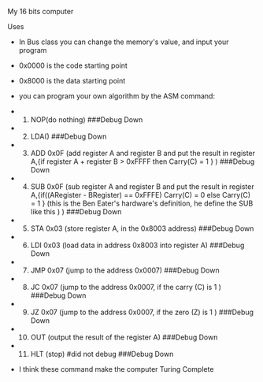 My 16 bits computer

Uses
* In Bus class you can change the memory's value, and input your program
* 0x0000 is the code starting point
* 0x8000 is the data starting point
* you can program your own algorithm by the ASM command:

* 1. NOP(do nothing) ###Debug Down
* 2. LDA()  ###Debug Down
* 3. ADD 0x0F (add register A and register B and put the result in register A,{if register A + register B > 0xFFFF then Carry(C) = 1 } )  ###Debug Down
* 4. SUB 0x0F (sub register A and register B and put the result in register A,{if((ARegister - BRegister) == 0xFFFE) Carry(C) = 0 else Carry(C) = 1 } (this is the Ben Eater's hardware's definition, he define the SUB like this ) )  ###Debug Down
* 5. STA 0x03 (store register A, in the 0x8003 address)  ###Debug Down
* 6. LDI 0x03 (load data in address 0x8003 into register A)  ###Debug Down
* 7. JMP 0x07 (jump to the address 0x0007)  ###Debug Down
* 8. JC  0x07 (jump to the address 0x0007, if the carry (C) is 1 )  ###Debug Down
* 9. JZ  0x07 (jump to the address 0x0007, if the zero (Z) is 1 )  ###Debug Down
* 10. OUT (output the result of the register A)  ###Debug Down
* 11. HLT (stop) #did not debug  ###Debug Down

* I think these command make the computer Turing Complete

